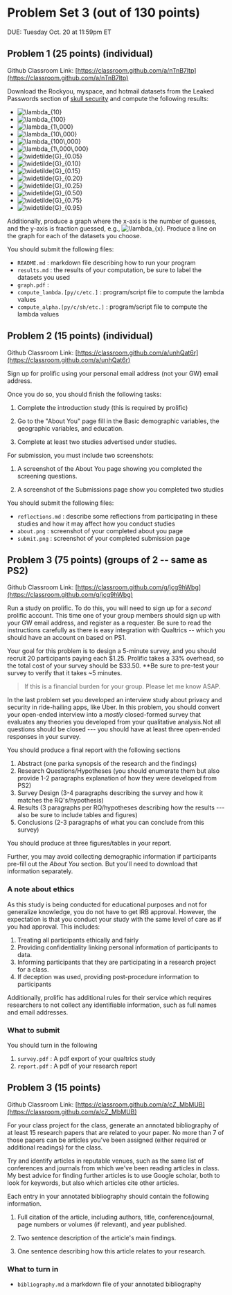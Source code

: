 # Problem Set 3 (out of 130 points)

DUE: Tuesday Oct. 20 at 11:59pm ET


## Problem 1 (25 points) (individual)
Github Classroom Link: [https://classroom.github.com/a/nTnB7ltp](https://classroom.github.com/a/nTnB7ltp)

Download the Rockyou, myspace, and hotmail datasets from the Leaked Passwords section of [skull security](https://wiki.skullsecurity.org/Passwords) and compute the following results:

* <img src="https://latex.codecogs.com/gif.latex?\lambda_{10}" title="\lambda_{10}" />
* <img src="https://latex.codecogs.com/gif.latex?\lambda_{100}" title="\lambda_{100}" />
* <img src="https://latex.codecogs.com/gif.latex?\lambda_{1\,000}" title="\lambda_{1\,000}" />
* <img src="https://latex.codecogs.com/gif.latex?\lambda_{10\,000}" title="\lambda_{10\,000}" />
* <img src="https://latex.codecogs.com/gif.latex?\lambda_{100\,000}" title="\lambda_{100\,000}" />
* <img src="https://latex.codecogs.com/gif.latex?\lambda_{1\,000\,000}" title="\lambda_{1\,000\,000}" />
* <img src="https://latex.codecogs.com/gif.latex?\widetilde{G}_{0.05}" title="\widetilde{G}_{0.05}" />
* <img src="https://latex.codecogs.com/gif.latex?\widetilde{G}_{0.10}" title="\widetilde{G}_{0.10}" />
* <img src="https://latex.codecogs.com/gif.latex?\widetilde{G}_{0.15}" title="\widetilde{G}_{0.15}" />
* <img src="https://latex.codecogs.com/gif.latex?\widetilde{G}_{0.20}" title="\widetilde{G}_{0.20}" />
* <img src="https://latex.codecogs.com/gif.latex?\widetilde{G}_{0.25}" title="\widetilde{G}_{0.25}" />
* <img src="https://latex.codecogs.com/gif.latex?\widetilde{G}_{0.50}" title="\widetilde{G}_{0.50}" />
* <img src="https://latex.codecogs.com/gif.latex?\widetilde{G}_{0.75}" title="\widetilde{G}_{0.75}" />
* <img src="https://latex.codecogs.com/gif.latex?\widetilde{G}_{0.95}" title="\widetilde{G}_{0.95}" />

Additionally, produce a graph where the x-axis is the number of guesses, and the y-axis is fraction guessed, e.g., <img src="https://latex.codecogs.com/gif.latex?\lambda_{x}" title="\lambda_{x}" />. Produce a line on the graph for each of the datasets you choose.

You should submit the following files:
* `README.md` : markdown file describing how to run your program
* `results.md` : the results of your computation, be sure to label the datasets you used
* `graph.pdf` : 
* `compute_lambda.[py/c/etc.]` : program/script file to compute the lambda values
* `compute_alpha.[py/c/sh/etc.]` : program/script file to compute the lambda values


## Problem 2 (15 points) (individual)
Github Classroom Link: [https://classroom.github.com/a/unhQat6r](https://classroom.github.com/a/unhQat6r)

Sign up for prolific using your personal email address (not your GW) email address.

Once you do so, you should finish the following tasks:

1. Complete the introduction study (this is required by prolific)

2. Go to the "About You" page fill in the Basic demographic variables, the geographic variables, and education.

3. Complete at least two studies advertised under studies.

For submission, you must include two screenshots:

1. A screenshot of the About You page showing you completed the screening questions.

2. A screenshot of the Submissions page show you completed two studies

You should submit the following files:
* `reflections.md` : describe some reflections from participating in these studies and how it may affect how you conduct studies
* `about.png` : screenshot of your completed about you page
* `submit.png` : screenshot of your completed submission page

## Problem 3 (75 points) (groups of 2 -- same as PS2)

Github Classroom Link: [https://classroom.github.com/g/jcg9hWbg](https://classroom.github.com/g/jcg9hWbg)

Run a study on prolific. To do this, you will need to sign up for a *second* prolific account. This time one of your group members should sign up with your GW email address, and register as a requester. Be sure to read the instructions carefully as there is easy integration with Qualtrics -- which you should have an account on based on PS1. 

Your goal for this problem is to design a 5-minute survey, and you should recruit 20 participants paying each $1.25. Prolific takes a 33% overhead, so the total cost of your survey should be $33.50.  **Be sure to pre-test your survey to verify that it takes ~5 minutes. 

> If this is a financial burden for your group. Please let me know ASAP. 

In the last problem set you developed an interview study about privacy and security in ride-hailing apps, like Uber. In this problem, you should convert your open-ended interview into a *mostly* closed-formed survey that evaluates any theories you developed from your qualitative analysis.Not all questions should be closed --- you should have at least three open-ended responses in your survey.

You should produce a final report with the following sections

1. Abstract (one parka synopsis of the research and the findings)
2. Research Questions/Hypotheses (you should enumerate them but also provide 1-2 paragraphs explanation of how they were developed from PS2)
3. Survey Design (3-4 paragraphs describing the survey and how it matches the RQ's/hypothesis)
4. Results (3 paragraphs per RQ/hypotheses describing how the results --- also be sure to include tables and figures)
5. Conclusions (2-3 paragraphs of what you can conclude from this survey)

You should produce at three figures/tables in your report. 

Further, you may avoid collecting demographic information if participants pre-fill out the *About You* section. But you'll need to download that information separately. 

### A note about ethics

As this study is being conducted for educational purposes and not for generalize knowledge, you do not have to get IRB approval. However, the expectation is that you conduct your study with the same level of care as if you had approval. This includes:

1. Treating all participants ethically and fairly
2. Providing confidentiality linking personal information of participants to data.
3. Informing participants that they are participating in a research project for a class.
4. If deception was used, providing post-procedure information to participants

Additionally, prolific has additional rules for their service which requires researchers to not collect any identifiable information, such as full names and email addresses. 


### What to submit

You should turn in the following

1. `survey.pdf` : A pdf export of your qualtrics study
2. `report.pdf` : A pdf of your research report


## Problem 3 (15 points)
Github Classroom Link: [https://classroom.github.com/a/cZ_MbMUB](https://classroom.github.com/a/cZ_MbMUB)

For your class project for the class, generate an annotated bibliography of at least 15 research papers that are related to your paper. No more than 7 of those papers can be articles you've been assigned (either required or additional readings) for the class.

Try and identify articles in reputable venues, such as the same list of conferences and journals from which we've been reading articles in class. My best advice for finding further articles is to use Google scholar, both to look for keywords, but also which articles cite other articles.

Each entry in your annotated bibliography should contain the following information.

1. Full citation of the article, including authors, title, conference/journal, page numbers or volumes (if relevant), and year published.

2. Two sentence description of the article's main findings.

3. One sentence describing how this article relates to your research.

### What to turn in

* `bibliography.md` a markdown file of your annotated bibliography


